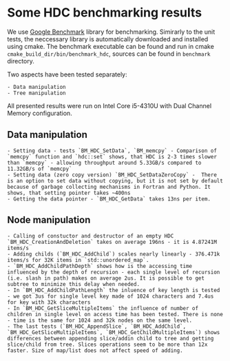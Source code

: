 Some HDC benchmarking results
=============================

We use [Google Benchmark](https://github.com/google/benchmark) library for benchmarking. Simirarly to the unit tests, the neccessary library is automatically downloaded and installed using cmake. The benchmark executable can be found and run in cmake `cmake_build_dir/bin/benchmark_hdc`, sources can be found in `benchmark` directory.

Two aspects have been tested separately:

    - Data manipulation
    - Tree manipulation

All presented results were run on Intel Core i5-4310U with Dual Channel Memory configuration.

Data manipulation
-----------------

    - Setting data - tests `BM_HDC_SetData`, `BM_memcpy` - Comparison of `memcpy` function and `hdc::set` shows, that HDC is 2-3 times slower than `memcpy` - allowing throughput around 5.33GB/s compared to 11.32GB/s of `memcpy`
    - Setting data (zero copy version) `BM_HDC_SetDataZeroCopy` -  There is an option to set data without copying, but it is not set by default because of garbage collecting mechanisms in Fortran and Python. It shows, that setting pointer takes ~400ns
    - Getting the data pointer - `BM_HDC_GetData` takes 13ns per item.

Node manipulation
-----------------
    
    - Calling of constuctor and destructor of an empty HDC `BM_HDC_CreationAndDeletion` takes on average 196ns - it is 4.87241M items/s
    - Adding childs (`BM_HDC_AddChild`) scales nearly linearly - 376.471k items/s for 32K items in `std::unordered_map`.
    - `BM_HDC_AddChildPathDepth` shows how is the accessing time influenced by the depth of recursion - each single level of recursion (i.e. slash in path) makes on average 2us. It is possible to get subtree to minimize this delay when needed.
    - In `BM_HDC_AddChildPathLength` the inluence of key length is tested - we got 3us for single level key made of 1024 characters and 7.4us for key with 32k characters
    - In `BM_HDC_GetSliceMultipleItems` the influence of number of children in single level on access time has been tested. There is none - time is the same for 1024 and 32k nodes on the same level.
    - The last tests (`BM_HDC_AppendSlice`, `BM_HDC_AddChild`, `BM_HDC_GetSliceMultipleItems`, `BM_HDC_GetChildMultipleItems`) shows differences between appending slice/addin child to tree and getting slice/child from tree. Slices operations seem to be more than 12x faster. Size of map/list does not affect speed of adding.

